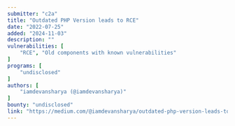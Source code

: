 ```yaml
---
submitter: "c2a"
title: "Outdated PHP Version leads to RCE"
date: "2022-07-25"
added: "2024-11-03"
description: ""
vulnerabilities: [
    "RCE", "Old components with known vulnerabilities"
]
programs: [
    "undisclosed"
]
authors: [
    "iamdevansharya (@iamdevansharya)"
]
bounty: "undisclosed"
link: "https://medium.com/@iamdevansharya/outdated-php-version-leads-to-rce-380fb4db32f4"
---
```




